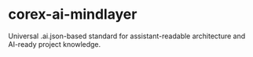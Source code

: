 # corex-ai-mindlayer
Universal .ai.json-based standard for assistant-readable architecture and AI-ready project knowledge.

